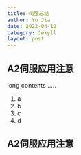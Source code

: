 ```yaml
---
title: 伺服总结
author: Yu Jia
date: 2022-04-12
category: Jekyll
layout: post
---
```


A2伺服应用注意
-------------

long contents .....

1. a
2. b
3. c
4. d

A2伺服应用注意
-------------